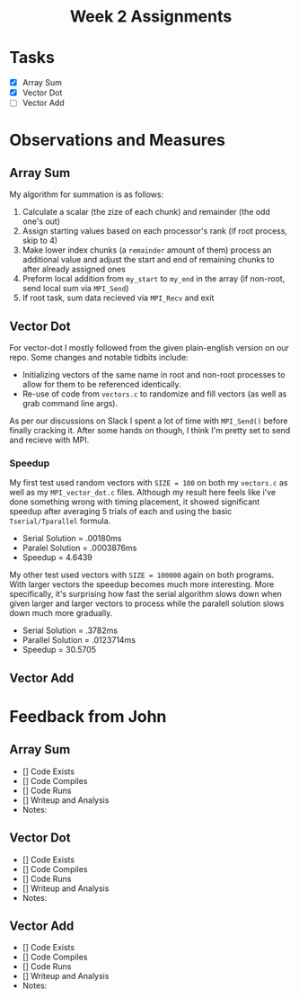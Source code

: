 # <center>Week 2 Assignments</center>

# Tasks

- [X] Array Sum
- [X] Vector Dot
- [ ] Vector Add

# Observations and Measures

## Array Sum

My algorithm for summation is as follows:
  1. Calculate a scalar (the zize of each chunk) and remainder (the odd one's out)
  2. Assign starting values based on each processor's rank (if root process, skip to 4)
  3. Make lower index chunks (a `remainder` amount of them) process an additional value and adjust the start and end of remaining chunks to after already assigned ones
  4. Preform local addition from `my_start` to `my_end` in the array (if non-root, send local sum via `MPI_Send`)
  5. If root task, sum data recieved via `MPI_Recv` and exit


## Vector Dot

For vector-dot I mostly followed from the given plain-english version on our repo. Some changes and notable tidbits include:
- Initializing vectors of the same name in root and non-root processes to allow for them to be referenced identically.
- Re-use of code from `vectors.c` to randomize and fill vectors (as well as grab command line args).

As per our discussions on Slack I spent a lot of time with `MPI_Send()` before finally cracking it. After some hands on though, I think I'm pretty set to send and recieve with MPI.

### Speedup

My first test used random vectors with `SIZE = 100` on both my `vectors.c` as well as my `MPI_vector_dot.c` files. Although my result here feels like i've done something wrong with timing placement, it showed significant speedup after averaging 5 trials of each and using the basic `Tserial/Tparallel` formula.

- Serial Solution = .00180ms
- Paralel Solution = .0003876ms
- Speedup = 4.6439

My other test used vectors with `SIZE = 100000` again on both programs. With larger vectors the speedup becomes much more interesting. More specifically, it's surprising how fast the serial algorithm slows down when given larger and larger vectors to process while the paralell solution slows down much more gradually.

- Serial Solution = .3782ms
- Parallel Solution = .0123714ms
- Speedup = 30.5705

## Vector Add

# Feedback from John

## Array Sum
- [] Code Exists
- [] Code Compiles
- [] Code Runs
- [] Writeup and Analysis
- Notes:

## Vector Dot
- [] Code Exists
- [] Code Compiles
- [] Code Runs
- [] Writeup and Analysis
- Notes:

##  Vector Add
- [] Code Exists
- [] Code Compiles
- [] Code Runs
- [] Writeup and Analysis
- Notes:
